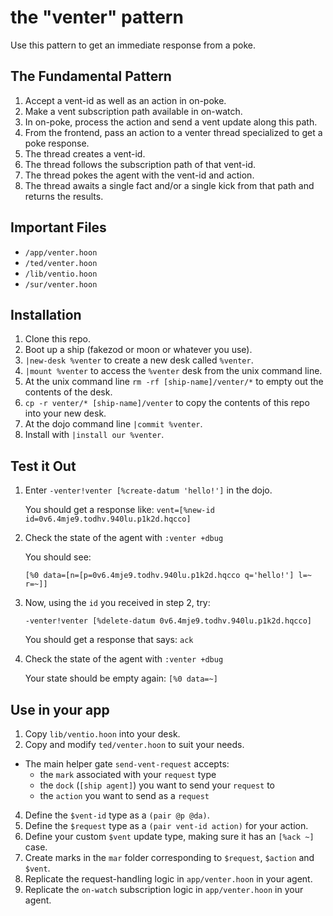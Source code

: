 # the "venter" pattern

Use this pattern to get an immediate response from a poke.

## The Fundamental Pattern
1. Accept a vent-id as well as an action in on-poke.
2. Make a vent subscription path available in on-watch.
3. In on-poke, process the action and send a vent update along this path.
4. From the frontend, pass an action to a venter thread specialized to get a poke response.
5. The thread creates a vent-id.
6. The thread follows the subscription path of that vent-id.
7. The thread pokes the agent with the vent-id and action.
8. The thread awaits a single fact and/or a single kick from that path and returns the results.

## Important Files
- `/app/venter.hoon`
- `/ted/venter.hoon`
- `/lib/ventio.hoon`
- `/sur/venter.hoon`

## Installation
1. Clone this repo.
2. Boot up a ship (fakezod or moon or whatever you use).
4. `|new-desk %venter` to create a new desk called `%venter`.
5. `|mount %venter` to access the `%venter` desk from the unix command line.
6. At the unix command line `rm -rf [ship-name]/venter/*` to empty out the contents of the desk.
7. `cp -r venter/* [ship-name]/venter` to copy the contents of this repo into your new desk.
8. At the dojo command line `|commit %venter`.
9. Install with `|install our %venter`.

## Test it Out
1. Enter `-venter!venter [%create-datum 'hello!']` in the dojo.

   You should get a response like: `vent=[%new-id id=0v6.4mje9.todhv.940lu.p1k2d.hqcco]`

3. Check the state of the agent with `:venter +dbug`

   You should see: 

   `[%0 data=[n=[p=0v6.4mje9.todhv.940lu.p1k2d.hqcco q='hello!'] l=~ r=~]]`

4. Now, using the `id` you received in step 2, try:

   `-venter!venter [%delete-datum 0v6.4mje9.todhv.940lu.p1k2d.hqcco]`

   You should get a response that says: `ack`

5. Check the state of the agent with `:venter +dbug`

   Your state should be empty again: `[%0 data=~]`

## Use in your app
1. Copy `lib/ventio.hoon` into your desk.
2. Copy and modify `ted/venter.hoon` to suit your needs.
  - The main helper gate `send-vent-request` accepts:
    - the `mark` associated with your `request` type
    - the `dock` (`[ship agent]`) you want to send your `request` to
    - the `action` you want to send as a `request`
4. Define the `$vent-id` type as a `(pair @p @da)`.
5. Define the `$request` type as a `(pair vent-id action)` for your action.
6. Define your custom `$vent` update type, making sure it has an `[%ack ~]` case.
7. Create marks in the `mar` folder corresponding to `$request`, `$action` and `$vent`.
8. Replicate the request-handling logic in `app/venter.hoon` in your agent.
9. Replicate the `on-watch` subscription logic in `app/venter.hoon` in your agent.
